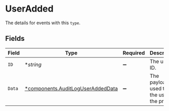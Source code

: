 # UserAdded

The details for events with this `type`.


## Fields

| Field                                                                                 | Type                                                                                  | Required                                                                              | Description                                                                           |
| ------------------------------------------------------------------------------------- | ------------------------------------------------------------------------------------- | ------------------------------------------------------------------------------------- | ------------------------------------------------------------------------------------- |
| `ID`                                                                                  | **string*                                                                             | :heavy_minus_sign:                                                                    | The user ID.                                                                          |
| `Data`                                                                                | [*components.AuditLogUserAddedData](../../models/components/auditloguseraddeddata.md) | :heavy_minus_sign:                                                                    | The payload used to add the user to the project.                                      |